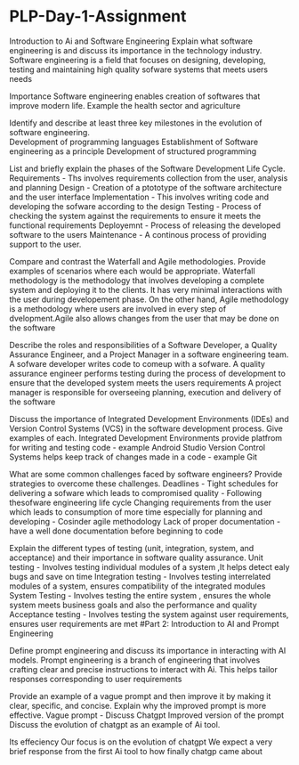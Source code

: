 # PLP-Day-1-Assignment
Introduction to Ai and Software Engineering
Explain what software engineering is and discuss its importance in the technology industry. 
Software engineering is a field that focuses on designing, developing, testing and maintaining high quality sofware systems that meets users needs

Importance
Software engineering enables creation of softwares that improve modern life. Example the health sector and agriculture 

Identify and describe at least three key milestones in the evolution of software engineering.  
Development of programming languages
Establishment of Software engineering as a principle 
Development of structured programming

List and briefly explain the phases of the Software Development Life Cycle.
Requirements - Ths involves requirements collection from the user, analysis and planning
Design - Creation of a ptototype of the software architecture and the user interface
Implementation - This involves writing code and developing the sofware according to the design
Testing - Process of checking the system against the requirements to ensure it meets the functional requirements
Deployemnt - Process of releasing the developed software to the users
Maintenance -  A continous process of providing support to the user.


Compare and contrast the Waterfall and Agile methodologies. Provide examples of scenarios where each would be appropriate.
Waterfall methodology is the methodology that involves developing a complete system and deploying it to the clients. It has very minimal interactions with the user during developement phase. On the other hand, Agile methodology is a methodology where users are involved in every step of dvelopment.Agile also allows changes from the user that may be done on the software

Describe the roles and responsibilities of a Software Developer, a Quality Assurance Engineer, and a Project Manager in a software engineering team.
A sofware developer writes code to comeup with a sofware.
A quality assurance engineer performs testing during the process of development to ensure that the developed system meets the users requirements
A project manager is responsible for overseeing planning, execution and delivery of the software 

Discuss the importance of Integrated Development Environments (IDEs) and Version Control Systems (VCS) in the software development process. Give examples of each.
Integrated Development Environments provide platfrom for writing and testing code - example Android Studio
Version Control Systems helps keep track of changes made in a code - example Git

What are some common challenges faced by software engineers? Provide strategies to overcome these challenges.
Deadlines - Tight schedules for delivering a sofware which leads to compromised quality - Following thesofware engineering life cycle 
Changing requirements from the user which leads to consumption of more time especially for planning and developing - Cosinder agile methodology 
Lack of proper documentation - have a well done documentation before beginning to code

Explain the different types of testing (unit, integration, system, and acceptance) and their importance in software quality assurance.
Unit testing - Involves testing individual modules of a system ,It helps detect ealy bugs and save on time
Integration testing - Involves testing interrelated modules of a system, ensures compatibility of the integrated modules
System Testing - Involves testing the entire system , ensures the whole system meets business goals and also the performance and quality
Acceptance testing - Involves testing the system against user requirements, ensures user requirements are met
#Part 2: Introduction to AI and Prompt Engineering

Define prompt engineering and discuss its importance in interacting with AI models.
Prompt engineering is a branch of engineering that involves crafting clear and precise instructions to interact with Ai.
This helps tailor responses corresponding to user requirements

Provide an example of a vague prompt and then improve it by making it clear, specific, and concise. Explain why the improved prompt is more effective.
Vague prompt - Discuss Chatgpt
Improved version of the prompt
Discuss the evolution of chatgpt as an example of Ai tool.

Its effeciency
Our focus is on the evolution of chatgpt
We expect a very brief response from the first Ai tool to how finally chatgp came about
